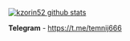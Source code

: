 [![kzorin52 github stats](https://github-readme-stats.vercel.app/api?username=kzorin52&show_icons=true&theme=radical)](https://github.com/anuraghazra/github-readme-stats)

**Telegram** - https://t.me/temnij666
